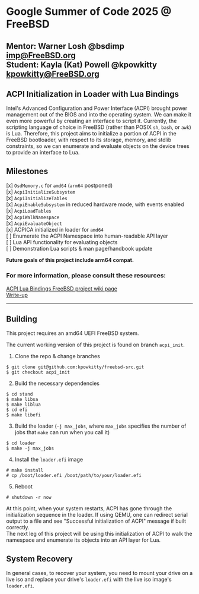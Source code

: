# Google Summer of Code 2025 @ FreeBSD
Mentor: Warner Losh @bsdimp <imp@FreeBSD.org>  
Student: Kayla (Kat) Powell @kpowkitty <kpowkitty@FreeBSD.org>
---------------
## ACPI Initialization in Loader with Lua Bindings
Intel's Advanced Configuration and Power Interface (ACPI) brought power management out of the BIOS
and into the operating system. We can make it even more powerful by creating an interface
to script it. Currently, the scripting language of choice in FreeBSD (rather than POSIX `sh`, `bash`, or `awk`) 
is Lua. Therefore, this project aims to initialize a portion of ACPI in the FreeBSD bootloader, with respect
to its storage, memory, and stdlib constraints, so we can enumerate and evaluate objects on the device trees to
provide an interface to Lua.

## Milestones
[x] `OsdMemory.c` for `amd64` (`arm64` postponed)  
[x] `AcpiInitializeSubsystem`  
[x] `AcpiInitializeTables`  
[x] `AcpiEnableSubsystem` in reduced hardware mode, with events enabled  
[x] `AcpiLoadTables`  
[x] `AcpiWalkNamespace`  
[x] `AcpiEvaluateObject`  
[x] ACPICA initialized in loader for `amd64`  
[ ] Enumerate the ACPI Namespace into human-readable API layer  
[ ] Lua API functionality for evaluating objects  
[ ] Demonstration Lua scripts & man page/handbook update  

**Future goals of this project include arm64 compat.**

### For more information, please consult these resources:
[ACPI Lua Bindings FreeBSD project wiki page](https://wiki.freebsd.org/SummerOfCode2025Projects/ACPI%20Initialization%20in%20Loader%20With%20Lua%20Bindings)  
[Write-up](https://kmpow.com/content/gsoc-writeup)

---------------

## Building
This project requires an amd64 UEFI FreeBSD system.

The current working version of this project is found on branch `acpi_init`.

1. Clone the repo & change branches  
```
$ git clone git@github.com:kpowkitty/freebsd-src.git
$ git checkout acpi_init
```

2. Build the necessary dependencies
```
$ cd stand
$ make libsa
$ make liblua
$ cd efi
$ make libefi
```

3. Build the loader (`-j max_jobs`, where `max_jobs` specifies the number of jobs that `make` can run when you call it)
```
$ cd loader
$ make -j max_jobs
```

4. Install the `loader.efi` image
```
# make install
# cp /boot/loader.efi /boot/path/to/your/loader.efi
```

5. Reboot
```
# shutdown -r now
```

At this point, when your system restarts, ACPI has gone through the initialization
sequence in the loader. If using QEMU, one can redirect serial output to a file and
see "Successful initialization of ACPI" message if built correctly.  
The next leg of this project will be using this initialization of ACPI to walk the 
namespace and enumerate its objects into an API layer for Lua.

## System Recovery
In general cases, to recover your system, you need to mount your drive 
on a live iso and replace your drive's `loader.efi` with the live iso image's `loader.efi`. 
